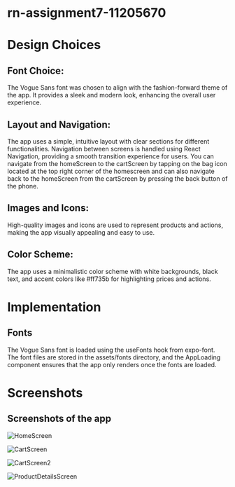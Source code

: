 # rn-assignment7-11205670

# Design Choices

## Font Choice:

The Vogue Sans font was chosen to align with the fashion-forward theme of the app. It provides a sleek and modern look, enhancing the overall user experience.

## Layout and Navigation:

The app uses a simple, intuitive layout with clear sections for different functionalities. Navigation between screens is handled using React Navigation, providing a smooth transition experience for users. You can navigate from the homeScreen to the cartScreen by tapping on the bag icon located at the top right corner of the homescreen and can also navigate back to the homeScreen from the cartScreen by pressing the back button of the phone.

## Images and Icons:

High-quality images and icons are used to represent products and actions, making the app visually appealing and easy to use.

## Color Scheme:

The app uses a minimalistic color scheme with white backgrounds, black text, and accent colors like #ff735b for highlighting prices and actions.

# Implementation

## Fonts

The Vogue Sans font is loaded using the useFonts hook from expo-font. The font files are stored in the assets/fonts directory, and the AppLoading component ensures that the app only renders once the fonts are loaded.

# Screenshots

## Screenshots of the app

![HomeScreen](./app-7/assets/Homescreen.png)

![CartScreen](./app-7/assets/CartScreen.png)

![CartScreen2](./app-7/assets/CartScreen2.png)

![ProductDetailsScreen](./app-7/assets/productDetailScreen.png)
